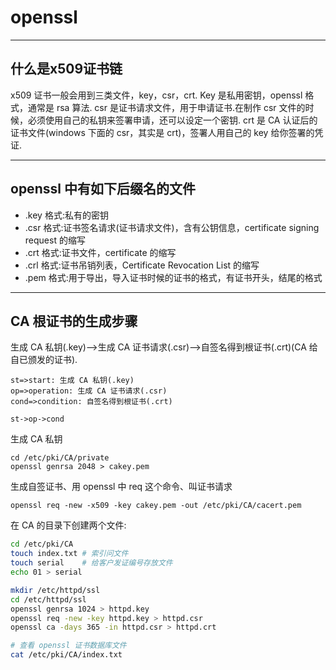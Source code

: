 # openssl

---

## 什么是x509证书链
x509 证书一般会用到三类文件，key，csr，crt.
Key 是私用密钥，openssl 格式，通常是 rsa 算法.
csr 是证书请求文件，用于申请证书.在制作 csr 文件的时候，必须使用自己的私钥来签署申请，还可以设定一个密钥.
crt 是 CA 认证后的证书文件(windows 下面的 csr，其实是 crt)，签署人用自己的 key 给你签署的凭证.

---

## openssl 中有如下后缀名的文件
- .key 格式:私有的密钥
- .csr 格式:证书签名请求(证书请求文件)，含有公钥信息，certificate signing request 的缩写
- .crt 格式:证书文件，certificate 的缩写
- .crl 格式:证书吊销列表，Certificate Revocation List 的缩写
- .pem 格式:用于导出，导入证书时候的证书的格式，有证书开头，结尾的格式

---

## CA 根证书的生成步骤
生成 CA 私钥(.key)-->生成 CA 证书请求(.csr)-->自签名得到根证书(.crt)(CA 给自已颁发的证书).
```flow
st=>start: 生成 CA 私钥(.key)
op=>operation: 生成 CA 证书请求(.csr)
cond=>condition: 自签名得到根证书(.crt)

st->op->cond
```

生成 CA 私钥
```
cd /etc/pki/CA/private
openssl genrsa 2048 > cakey.pem
```

生成自签证书、用 openssl 中 req 这个命令、叫证书请求
```
openssl req -new -x509 -key cakey.pem -out /etc/pki/CA/cacert.pem
```

在 CA 的目录下创建两个文件:
```bash
cd /etc/pki/CA
touch index.txt # 索引问文件
touch serial    # 给客户发证编号存放文件
echo 01 > serial
```
```bash
mkdir /etc/httpd/ssl
cd /etc/httpd/ssl
openssl genrsa 1024 > httpd.key
openssl req -new -key httpd.key > httpd.csr
openssl ca -days 365 -in httpd.csr > httpd.crt

# 查看 openssl 证书数据库文件
cat /etc/pki/CA/index.txt
```